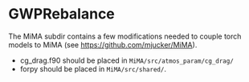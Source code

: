 # GWPRebalance
The MiMA subdir contains a few modifications needed to couple torch models to MiMA (see https://github.com/mjucker/MiMA).
- cg_drag.f90 should be placed in `MiMA/src/atmos_param/cg_drag/`
- forpy should be placed in `MiMA/src/shared/`.
